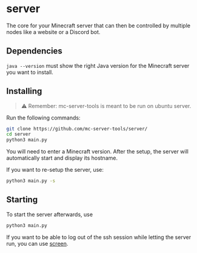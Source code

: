 # server
The core for your Minecraft server that can then be controlled by multiple nodes like a website or a Discord bot.

## Dependencies
`java --version` must show the right Java version for the Minecraft server you want to install.


## Installing
> :warning: Remember: mc-server-tools is meant to be run on ubuntu server.

Run the following commands:
```bash
git clone https://github.com/mc-server-tools/server/
cd server
python3 main.py
```
You will need to enter a Minecraft version.
After the setup, the server will automatically start and display its hostname.

If you want to re-setup the server, use:
```bash
python3 main.py -s
```

## Starting
To start the server afterwards, use
```bash
python3 main.py
```
If you want to be able to log out of the ssh session while letting the server run, you can use [screen](https://help.ubuntu.com/community/Screen).

